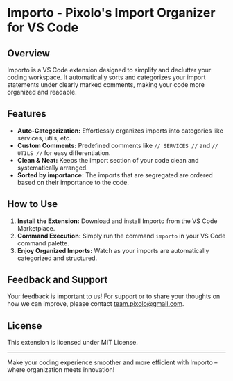 # Importo - Pixolo's Import Organizer for VS Code

## Overview

Importo is a VS Code extension designed to simplify and declutter your coding workspace. It automatically sorts and categorizes your import statements under clearly marked comments, making your code more organized and readable.

## Features

- **Auto-Categorization:** Effortlessly organizes imports into categories like services, utils, etc.
- **Custom Comments:** Predefined comments like `// SERVICES //` and `// UTILS //` for easy differentiation.
- **Clean & Neat:** Keeps the import section of your code clean and systematically arranged.
- **Sorted by importance:** The imports that are segregated are ordered based on their importance to the code.

## How to Use

1. **Install the Extension:** Download and install Importo from the VS Code Marketplace.
2. **Command Execution:** Simply run the command `importo` in your VS Code command palette.
3. **Enjoy Organized Imports:** Watch as your imports are automatically categorized and structured.

## Feedback and Support

Your feedback is important to us! For support or to share your thoughts on how we can improve, please contact team.pixolo@gmail.com.

## License

This extension is licensed under MIT License.

---

Make your coding experience smoother and more efficient with Importo – where organization meets innovation!